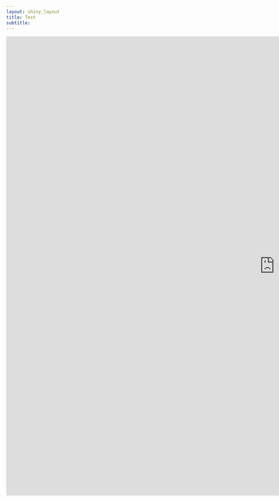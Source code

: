 ```yaml
---
layout: shiny_layout
title: Test
subtitle:
---
```

<iframe src="https://billpetti.shinyapps.io/edge_shiny/" width="1440px" height="1232px" frameBorder="0"></iframe>
